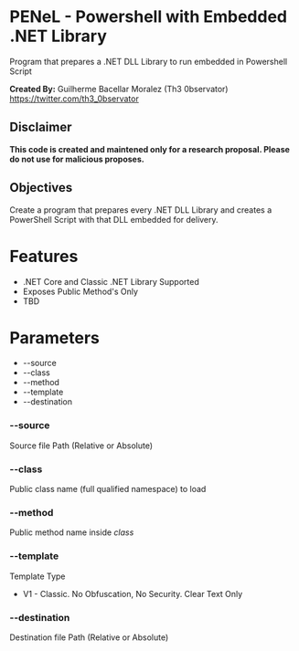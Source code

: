 # PENeL - Powershell with Embedded .NET Library
Program that prepares a .NET DLL Library to run embedded in Powershell Script

**Created By:** Guilherme Bacellar Moralez (Th3 0bservator)
https://twitter.com/th3_0bservator

## Disclaimer
**This code is created and maintened only for a research proposal. Please do not use for malicious proposes.**

## Objectives
Create a program that prepares every .NET DLL Library and creates a PowerShell Script with that DLL embedded for delivery.

# Features

   * .NET Core and Classic .NET Library Supported
   * Exposes Public Method's Only
   * TBD

# Parameters

* --source
* --class
* --method
* --template
* --destination

### --source
Source file Path (Relative or Absolute)

### --class
Public class name (full qualified namespace) to load

### --method
Public method name inside *class* 

### --template
Template Type

   * V1 - Classic. No Obfuscation, No Security. Clear Text Only
   
### --destination
Destination file Path (Relative or Absolute)



